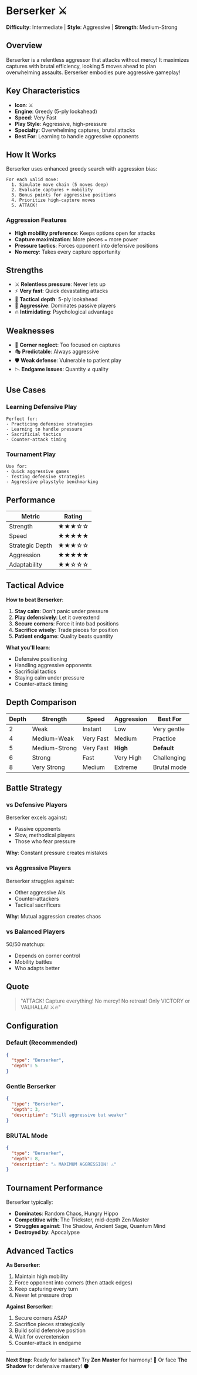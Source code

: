 # Berserker ⚔️

**Difficulty**: Intermediate | **Style**: Aggressive | **Strength**: Medium-Strong

## Overview

Berserker is a relentless aggressor that attacks without mercy! It maximizes captures with brutal efficiency, looking 5 moves ahead to plan overwhelming assaults. Berserker embodies pure aggressive gameplay!

## Key Characteristics

- **Icon**: ⚔️
- **Engine**: Greedy (5-ply lookahead)
- **Speed**: Very Fast
- **Play Style**: Aggressive, high-pressure
- **Specialty**: Overwhelming captures, brutal attacks
- **Best For**: Learning to handle aggressive opponents

## How It Works

Berserker uses enhanced greedy search with aggression bias:

```
For each valid move:
  1. Simulate move chain (5 moves deep)
  2. Evaluate captures + mobility
  3. Bonus points for aggressive positions
  4. Prioritize high-capture moves
  5. ATTACK!
```

### Aggression Features

- **High mobility preference**: Keeps options open for attacks
- **Capture maximization**: More pieces = more power
- **Pressure tactics**: Forces opponent into defensive positions
- **No mercy**: Takes every capture opportunity

## Strengths

- ⚔️ **Relentless pressure**: Never lets up
- ⚡ **Very fast**: Quick devastating attacks
- 🎯 **Tactical depth**: 5-ply lookahead
- 💪 **Aggressive**: Dominates passive players
- 🔥 **Intimidating**: Psychological advantage

## Weaknesses

- 🏰 **Corner neglect**: Too focused on captures
- 🎭 **Predictable**: Always aggressive
- 🛡️ **Weak defense**: Vulnerable to patient play
- 📉 **Endgame issues**: Quantity ≠ quality

## Use Cases

### Learning Defensive Play
```
Perfect for:
- Practicing defensive strategies
- Learning to handle pressure
- Sacrificial tactics
- Counter-attack timing
```

### Tournament Play
```
Use for:
- Quick aggressive games
- Testing defensive strategies
- Aggressive playstyle benchmarking
```

## Performance

| Metric | Rating |
|--------|--------|
| Strength | ★★★☆☆ |
| Speed | ★★★★★ |
| Strategic Depth | ★★★☆☆ |
| Aggression | ★★★★★ |
| Adaptability | ★★☆☆☆ |

## Tactical Advice

**How to beat Berserker**:
1. **Stay calm**: Don't panic under pressure
2. **Play defensively**: Let it overextend
3. **Secure corners**: Force it into bad positions
4. **Sacrifice wisely**: Trade pieces for position
5. **Patient endgame**: Quality beats quantity

**What you'll learn**:
- Defensive positioning
- Handling aggressive opponents
- Sacrificial tactics
- Staying calm under pressure
- Counter-attack timing

## Depth Comparison

| Depth | Strength | Speed | Aggression | Best For |
|-------|----------|-------|------------|----------|
| 2 | Weak | Instant | Low | Very gentle |
| 4 | Medium-Weak | Very Fast | Medium | Practice |
| 5 | Medium-Strong | Very Fast | **High** | **Default** |
| 6 | Strong | Fast | Very High | Challenging |
| 8 | Very Strong | Medium | Extreme | Brutal mode |

## Battle Strategy

### vs Defensive Players
Berserker excels against:
- Passive opponents
- Slow, methodical players
- Those who fear pressure

**Why**: Constant pressure creates mistakes

### vs Aggressive Players
Berserker struggles against:
- Other aggressive AIs
- Counter-attackers
- Tactical sacrificers

**Why**: Mutual aggression creates chaos

### vs Balanced Players
50/50 matchup:
- Depends on corner control
- Mobility battles
- Who adapts better

## Quote

> "ATTACK! Capture everything! No mercy! No retreat! Only VICTORY or VALHALLA! ⚔️🔥"

## Configuration

### Default (Recommended)
```json
{
  "type": "Berserker",
  "depth": 5
}
```

### Gentle Berserker
```json
{
  "type": "Berserker",
  "depth": 3,
  "description": "Still aggressive but weaker"
}
```

### BRUTAL Mode
```json
{
  "type": "Berserker",
  "depth": 8,
  "description": "⚠️ MAXIMUM AGGRESSION! ⚠️"
}
```

## Tournament Performance

Berserker typically:
- **Dominates**: Random Chaos, Hungry Hippo
- **Competitive with**: The Trickster, mid-depth Zen Master
- **Struggles against**: The Shadow, Ancient Sage, Quantum Mind
- **Destroyed by**: Apocalypse

## Advanced Tactics

**As Berserker**:
1. Maintain high mobility
2. Force opponent into corners (then attack edges)
3. Keep capturing every turn
4. Never let pressure drop

**Against Berserker**:
1. Secure corners ASAP
2. Sacrifice pieces strategically
3. Build solid defensive position
4. Wait for overextension
5. Counter-attack in endgame

---

**Next Step**: Ready for balance? Try **Zen Master** for harmony! 🧘 Or face **The Shadow** for defensive mastery! 🌑

